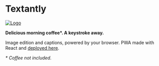 # Textantly

[![Logo](https://raw.githubusercontent.com/rafamel/textantly/master/public/favicon.ico)](https://textantly.surge.sh)

**Delicious morning coffee\*. A keystroke away.**

Image edition and captions, powered by your browser. PWA made with React and [deployed here](https://textantly.surge.sh).

*\* Coffee not included.*
